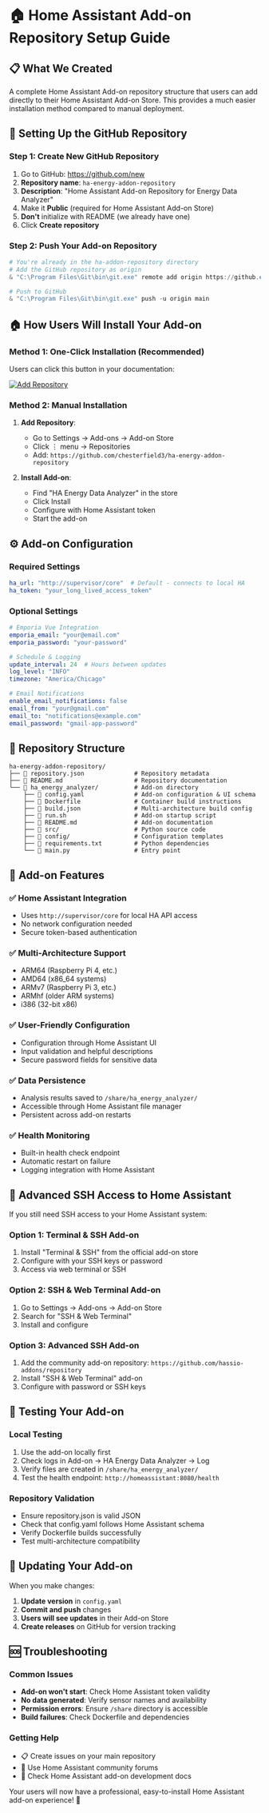 # 🏠 Home Assistant Add-on Repository Setup Guide

## 📋 What We Created

A complete Home Assistant Add-on repository structure that users can add directly to their Home Assistant Add-on Store. This provides a much easier installation method compared to manual deployment.

## 🚀 Setting Up the GitHub Repository

### Step 1: Create New GitHub Repository

1. Go to GitHub: https://github.com/new
2. **Repository name**: `ha-energy-addon-repository`
3. **Description**: "Home Assistant Add-on Repository for Energy Data Analyzer"
4. Make it **Public** (required for Home Assistant Add-on Store)
5. **Don't** initialize with README (we already have one)
6. Click **Create repository**

### Step 2: Push Your Add-on Repository

```powershell
# You're already in the ha-addon-repository directory
# Add the GitHub repository as origin
& "C:\Program Files\Git\bin\git.exe" remote add origin https://github.com/chesterfield3/ha-energy-addon-repository.git

# Push to GitHub
& "C:\Program Files\Git\bin\git.exe" push -u origin main
```

## 🏠 How Users Will Install Your Add-on

### Method 1: One-Click Installation (Recommended)

Users can click this button in your documentation:

[![Add Repository](https://my.home-assistant.io/badges/supervisor_add_addon_repository.svg)](https://my.home-assistant.io/redirect/supervisor_add_addon_repository/?repository_url=https%3A%2F%2Fgithub.com%2Fchesterfield3%2Fha-energy-addon-repository)

### Method 2: Manual Installation

1. **Add Repository**:
   - Go to Settings → Add-ons → Add-on Store
   - Click ⋮ menu → Repositories
   - Add: `https://github.com/chesterfield3/ha-energy-addon-repository`

2. **Install Add-on**:
   - Find "HA Energy Data Analyzer" in the store
   - Click Install
   - Configure with Home Assistant token
   - Start the add-on

## ⚙️ Add-on Configuration

### Required Settings
```yaml
ha_url: "http://supervisor/core"  # Default - connects to local HA
ha_token: "your_long_lived_access_token"
```

### Optional Settings
```yaml
# Emporia Vue Integration
emporia_email: "your@email.com"
emporia_password: "your-password"

# Schedule & Logging
update_interval: 24  # Hours between updates
log_level: "INFO"
timezone: "America/Chicago"

# Email Notifications
enable_email_notifications: false
email_from: "your@gmail.com"
email_to: "notifications@example.com"  
email_password: "gmail-app-password"
```

## 📁 Repository Structure

```
ha-energy-addon-repository/
├── 📄 repository.json              # Repository metadata
├── 📖 README.md                    # Repository documentation
└── 📁 ha_energy_analyzer/          # Add-on directory
    ├── 📄 config.yaml              # Add-on configuration & UI schema
    ├── 📄 Dockerfile               # Container build instructions
    ├── 📄 build.json               # Multi-architecture build config
    ├── 📄 run.sh                   # Add-on startup script
    ├── 📖 README.md                # Add-on documentation
    ├── 📁 src/                     # Python source code
    ├── 📁 config/                  # Configuration templates
    ├── 📄 requirements.txt         # Python dependencies
    └── 📄 main.py                  # Entry point
```

## 🔧 Add-on Features

### ✅ **Home Assistant Integration**
- Uses `http://supervisor/core` for local HA API access
- No network configuration needed
- Secure token-based authentication

### ✅ **Multi-Architecture Support**
- ARM64 (Raspberry Pi 4, etc.)
- AMD64 (x86_64 systems)
- ARMv7 (Raspberry Pi 3, etc.)
- ARMhf (older ARM systems)
- i386 (32-bit x86)

### ✅ **User-Friendly Configuration**
- Configuration through Home Assistant UI
- Input validation and helpful descriptions
- Secure password fields for sensitive data

### ✅ **Data Persistence**
- Analysis results saved to `/share/ha_energy_analyzer/`
- Accessible through Home Assistant file manager
- Persistent across add-on restarts

### ✅ **Health Monitoring**
- Built-in health check endpoint
- Automatic restart on failure
- Logging integration with Home Assistant

## 🚀 Advanced SSH Access to Home Assistant

If you still need SSH access to your Home Assistant system:

### Option 1: Terminal & SSH Add-on
1. Install "Terminal & SSH" from the official add-on store
2. Configure with your SSH keys or password
3. Access via web terminal or SSH

### Option 2: SSH & Web Terminal Add-on
1. Go to Settings → Add-ons → Add-on Store
2. Search for "SSH & Web Terminal"
3. Install and configure

### Option 3: Advanced SSH Add-on
1. Add the community add-on repository:
   `https://github.com/hassio-addons/repository`
2. Install "SSH & Web Terminal" add-on
3. Configure with password or SSH keys

## 📝 Testing Your Add-on

### Local Testing
1. Use the add-on locally first
2. Check logs in Add-on → HA Energy Data Analyzer → Log
3. Verify files are created in `/share/ha_energy_analyzer/`
4. Test the health endpoint: `http://homeassistant:8080/health`

### Repository Validation
- Ensure repository.json is valid JSON
- Check that config.yaml follows Home Assistant schema
- Verify Dockerfile builds successfully
- Test multi-architecture compatibility

## 🔄 Updating Your Add-on

When you make changes:

1. **Update version** in `config.yaml`
2. **Commit and push** changes
3. **Users will see updates** in their Add-on Store
4. **Create releases** on GitHub for version tracking

## 🆘 Troubleshooting

### Common Issues
- **Add-on won't start**: Check Home Assistant token validity
- **No data generated**: Verify sensor names and availability
- **Permission errors**: Ensure `/share` directory is accessible
- **Build failures**: Check Dockerfile and dependencies

### Getting Help
- 📋 Create issues on your main repository
- 💬 Use Home Assistant community forums
- 📖 Check Home Assistant add-on development docs

Your users will now have a professional, easy-to-install Home Assistant add-on experience! 🎉